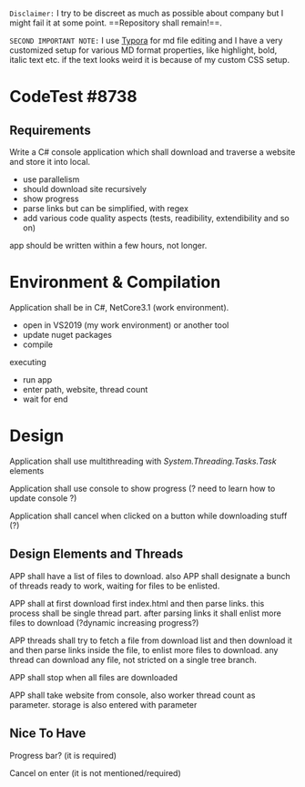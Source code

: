 `Disclaimer:` I try to be discreet as much as possible about company but I might fail it at some point. ==Repository shall remain!==.

`SECOND IMPORTANT NOTE:` I use [Typora](https://typora.io/) for md file editing and I have a very customized setup for various MD format properties, like highlight, bold, italic text etc. if the text looks weird it is because of my custom CSS setup.

# CodeTest #8738

## Requirements

Write a C# console application which shall download and traverse a website and store it into local.

- use parallelism
- should download site recursively
- show progress
- parse links but can be simplified, with regex
- add various code quality aspects (tests, readibility, extendibility and so on)

app should be written within a few hours, not longer.

# Environment & Compilation

Application shall be in C#, NetCore3.1 (work environment). 

- open in VS2019 (my work environment) or another tool
- update nuget packages
- compile

executing

- run app
- enter path, website, thread count
- wait for end

# Design

Application shall use multithreading with *System.Threading.Tasks.Task* elements

Application shall use console to show progress (? need to learn how to update console ?)

Application shall cancel when clicked on a button while downloading stuff (?)

## Design Elements and Threads

APP shall have a list of files to download. also APP shall designate a bunch of threads ready to work, waiting for files to be enlisted.

APP shall at first download first index.html and then parse links. this process shall be single thread part. after parsing links it shall enlist more files to download (?dynamic increasing progress?)

APP threads shall try to fetch a file from download list and then download it and then parse links inside the file, to enlist more files to download. any thread can download any file, not stricted on a single tree branch.

APP shall stop when all files are downloaded

APP shall take website from console, also worker thread count as parameter. storage is also entered with parameter

## Nice To Have

Progress bar? (it is required)

Cancel on enter (it is not mentioned/required)

